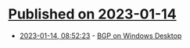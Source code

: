 # [Published on 2023-01-14](index.md)

* [2023-01-14, 08:52:23](https://news.ycombinator.com/item?id=34378557) - [BGP on Windows Desktop](https://goldensyrupgames.com/blog/2023-01-14-gobgp-windows/)

